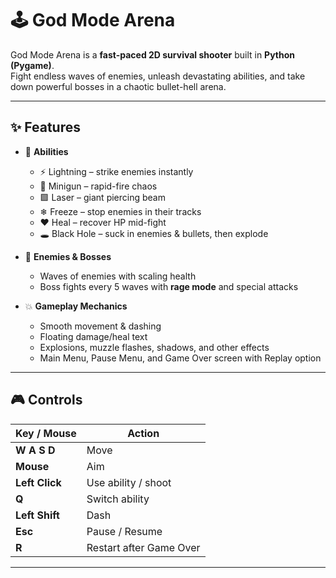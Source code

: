 # 🕹️ God Mode Arena

God Mode Arena is a **fast-paced 2D survival shooter** built in **Python (Pygame)**.  
Fight endless waves of enemies, unleash devastating abilities, and take down powerful bosses in a chaotic bullet-hell arena.

---

## ✨ Features

- 🎯 **Abilities**
  - ⚡ Lightning – strike enemies instantly
  - 🔫 Minigun – rapid-fire chaos
  - 🟪 Laser – giant piercing beam
  - ❄ Freeze – stop enemies in their tracks
  - ❤️ Heal – recover HP mid-fight
  - 🕳 Black Hole – suck in enemies & bullets, then explode

- 👾 **Enemies & Bosses**
  - Waves of enemies with scaling health
  - Boss fights every 5 waves with **rage mode** and special attacks

- 💥 **Gameplay Mechanics**
  - Smooth movement & dashing
  - Floating damage/heal text
  - Explosions, muzzle flashes, shadows, and other effects
  - Main Menu, Pause Menu, and Game Over screen with Replay option

---

## 🎮 Controls

| Key / Mouse | Action |
|-------------|--------|
| **W A S D** | Move |
| **Mouse** | Aim |
| **Left Click** | Use ability / shoot |
| **Q** | Switch ability |
| **Left Shift** | Dash |
| **Esc** | Pause / Resume |
| **R** | Restart after Game Over |

---
